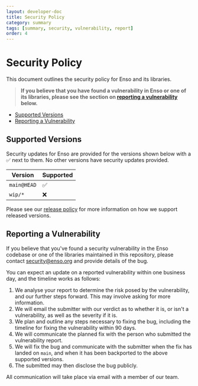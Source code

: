 ```yaml
---
layout: developer-doc
title: Security Policy
category: summary
tags: [summary, security, vulnerability, report]
order: 4
---
```


# Security Policy

This document outlines the security policy for Enso and its libraries.

> **If you believe that you have found a vulnerability in Enso or one of its
> libraries, please see the section on
> [reporting a vulnerability](#reporting-a-vulnerability) below.**

<!-- MarkdownTOC levels="2" autolink="true" -->

- [Supported Versions](#supported-versions)
- [Reporting a Vulnerability](#reporting-a-vulnerability)

<!-- /MarkdownTOC -->

## Supported Versions

Security updates for Enso are provided for the versions shown below with a
:white_check_mark: next to them. No other versions have security updates
provided.

| Version     | Supported          |
| ----------- | ------------------ |
| `main@HEAD` | :white_check_mark: |
| `wip/*`     | :x:                |

Please see our [release policy](./distribution/release-policy.md) for more
information on how we support released versions.

## Reporting a Vulnerability

If you believe that you've found a security vulnerability in the Enso codebase
or one of the libraries maintained in this repository, please contact
[security@enso.org](mailto:security@enso.org) and provide details of the bug.

You can expect an update on a reported vulnerability within one business day,
and the timeline works as follows:

1. We analyse your report to determine the risk posed by the vulnerability, and
   our further steps forward. This may involve asking for more information.
2. We will email the submitter with our verdict as to whether it is, or isn't a
   vulnerability, as well as the severity if it is.
3. We plan and outline any steps necessary to fixing the bug, including the
   timeline for fixing the vulnerability within 90 days.
4. We will communicate the planned fix with the person who submitted the
   vulnerability report.
5. We will fix the bug and communicate with the submitter when the fix has
   landed on `main`, and when it has been backported to the above supported
   versions.
6. The submitted may then disclose the bug publicly.

All communication will take place via email with a member of our team.
